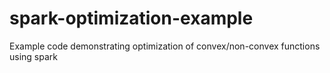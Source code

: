 # spark-optimization-example
Example code demonstrating optimization of convex/non-convex functions using spark
